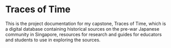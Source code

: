 # Traces of Time
This is the project documentation for my capstone, Traces of Time, which is a digital database containing historical sources 
on the pre-war Japanese community in Singapore, resources for research and guides for educators and students to use in exploring the 
sources.
